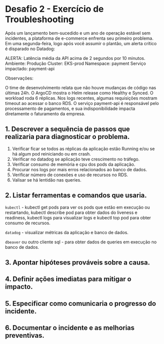 # Desafio 2 - Exercício de Troubleshooting



Após um lançamento bem-sucedido e um ano de operação estável sem incidentes, a plataforma de e-commerce enfrenta seu primeiro problema. Em uma segunda-feira, logo após você assumir o plantão, um alerta crítico é disparado no Datadog:

ALERTA: Latência média da API acima de 2 segundos por 10 minutos.
Ambiente: Produção
Cluster: EKS-prod
Namespace: payment
Serviço impactado: payment-api

Observações:

O time de desenvolvimento relata que não houve mudanças de código nas últimas 24h.
O ArgoCD mostra o Helm release como Healthy e Synced.
O workload roda 6 réplicas.
Nos logs recentes, algumas requisições mostram timeout ao acessar o banco RDS.
O serviço payment-api é responsável pelo processamento de pagamentos, e sua indisponibilidade impacta diretamente o faturamento da empresa.

## 1. Descrever a sequência de passos que realizaria para diagnosticar o problema.
1. Verificar ficar se todos as réplicas da aplicação estão Running e/ou se há algum pod reiniciando ou em crash. 
2. Verificar no datadog se aplicação teve crescimento no tráfego.
3. Verificar consumo de memória e cpu dos pods da aplicação.
4. Procurar nos logs por mais erros relacionados ao banco de dados.
5. Verificar número de conexões e uso de recursos no RDS.
6. Valisar se há lentidão nas queries.
## 2. Listar ferramentas e comandos que usaria.
`kubectl` - kubectl get pods para ver os pods que estão em execução ou restartando, kubectl describe pod para obter dados do liveness e readiness, kubectl logs para visualizar logs e kubectl top pod para obter consumo de recursos.

`datadog` - visualizar métricas da aplicação e banco de dados.

`dbeaver` ou outro cliente sql - para obter dados de queries em execução no banco de dados.

## 3. Apontar hipóteses prováveis sobre a causa.

## 4. Definir ações imediatas para mitigar o impacto.
## 5. Especificar como comunicaria o progresso do incidente.
## 6. Documentar o incidente e as melhorias preventivas.
